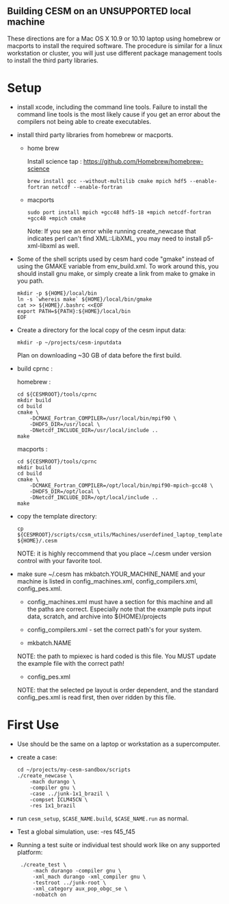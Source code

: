 Building CESM on an UNSUPPORTED local machine
---------------------------------------------

These directions are for a Mac OS X 10.9 or 10.10 laptop using
homebrew or macports to install the required software. The procedure
is similar for a linux workstation or cluster, you will just use
different package management tools to install the third party
libraries.

Setup
=====

  - install xcode, including the command line tools. Failure to
    install the command line tools is the most likely cause if you
    get an error about the compilers not being able to create
    executables.

  - install third party libraries from homebrew or macports.

      - home brew

        Install science tap : <https://github.com/Homebrew/homebrew-science>

            brew install gcc --without-multilib cmake mpich hdf5 --enable-fortran netcdf --enable-fortran


      - macports

            sudo port install mpich +gcc48 hdf5-18 +mpich netcdf-fortran +gcc48 +mpich cmake

        Note: If you see an error while running create_newcase that
        indicates perl can't find XML::LibXML, you may need to install
        p5-xml-libxml as well.


  - Some of the shell scripts used by cesm hard code "gmake" instead
    of using the GMAKE variable from env_build.xml. To work around
    this, you should install gnu make, or simply create a link from
    make to gmake in you path.

        mkdir -p ${HOME}/local/bin
        ln -s `whereis make` ${HOME}/local/bin/gmake
        cat >> ${HOME}/.bashrc <<EOF
        export PATH=${PATH}:${HOME}/local/bin
        EOF

  - Create a directory for the local copy of the cesm input data:

        mkdir -p ~/projects/cesm-inputdata

    Plan on downloading ~30 GB of data before the first build.

  - build cprnc :

    homebrew :
    
        cd ${CESMROOT}/tools/cprnc
        mkdir build
        cd build
        cmake \
            -DCMAKE_Fortran_COMPILER=/usr/local/bin/mpif90 \
            -DHDF5_DIR=/usr/local \
            -DNetcdf_INCLUDE_DIR=/usr/local/include ..
        make

    
    macports :

        cd ${CESMROOT}/tools/cprnc
        mkdir build
        cd build
        cmake \
            -DCMAKE_Fortran_COMPILER=/opt/local/bin/mpif90-mpich-gcc48 \
            -DHDF5_DIR=/opt/local \
            -DNetcdf_INCLUDE_DIR=/opt/local/include ..
        make

  - copy the template directory:

        cp ${CESMROOT}/scripts/ccsm_utils/Machines/userdefined_laptop_template ${HOME}/.cesm

    NOTE: it is highly reccommend that you place ~/.cesm under version
    control with your favorite tool.

  - make sure ~/.cesm has mkbatch.YOUR\_MACHINE\_NAME and your machine
    is listed in config\_machines.xml, config\_compilers.xml,
    config\_pes.xml.

    - config_machines.xml must have a section for this machine and all
    the paths are correct. Especially note that the example puts input
    data, scratch, and archive into ${HOME}/projects

    - config\_compilers.xml - set the correct path's for your system.

    - mkbatch.NAME

    NOTE: the path to mpiexec is hard coded is this file. You MUST
    update the example file with the correct path!

    - config\_pes.xml

    NOTE: that the selected pe layout is order dependent, and the
    standard config_pes.xml is read first, then over ridden by this
    file.



First Use
=========

  - Use should be the same on a laptop or workstation as a supercomputer.

  - create a case:

        cd ~/projects/my-cesm-sandbox/scripts
        ./create_newcase \
            -mach durango \
            -compiler gnu \
            -case ../junk-1x1_brazil \
            -compset ICLM45CN \
            -res 1x1_brazil
    
  - run `cesm_setup`, `$CASE_NAME.build`, `$CASE_NAME.run` as normal.

  - Test a global simulation, use:
        -res f45_f45

 - Running a test suite or individual test should work like on any supported platform:

        ./create_test \
            -mach durango -compiler gnu \
            -xml_mach durango -xml_compiler gnu \
            -testroot ../junk-root \
            -xml_category aux_pop_obgc_se \
            -nobatch on

